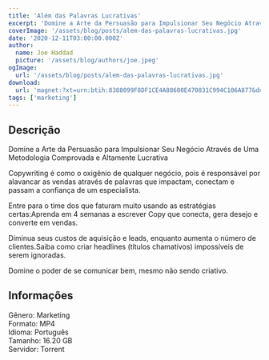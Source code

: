 ```yaml
---
title: 'Além das Palavras Lucrativas'
excerpt: 'Domine a Arte da Persuasão para Impulsionar Seu Negócio Através de Uma Metodologia Comprovada e Altamente LucrativaCopywriting é como o oxigênio de qualquer negócio, pois é responsável por alavancar as vendas através de palavras que impactam, conectam e passam a confiança de um espe'
coverImage: '/assets/blog/posts/alem-das-palavras-lucrativas.jpg'
date: '2020-12-11T03:00:00.000Z'
author:
  name: Joe Haddad
  picture: '/assets/blog/authors/joe.jpeg'
ogImage:
  url: '/assets/blog/posts/alem-das-palavras-lucrativas.jpg'
download:
  url: 'magnet:?xt=urn:btih:8388099F8DF1CE4A88600E470831C994C106A877&dn=APL%20-%20Roberta%20Santos&tr=udp%3a%2f%2ftracker.openbittorrent.com%3a1337%2fannounce&tr=udp%3a%2f%2ftracker.opentrackr.org%3a1337%2fannounce'
tags: ['marketing']
---
```

<h2>Descrição</h2>
<p></p><p>Domine a Arte da Persuasão para Impulsionar Seu Negócio Através de Uma Metodologia Comprovada e Altamente Lucrativa</p><p>Copywriting é como o oxigênio de qualquer negócio, pois é responsável por alavancar as vendas através de palavras que impactam, conectam e passam a confiança de um especialista.</p><p>Entre para o time dos que faturam muito usando as estratégias certas:Aprenda em 4 semanas a escrever Copy que conecta, gera desejo e converte em vendas.</p><p>Diminua seus custos de aquisição e leads, enquanto aumenta o número de clientes.Saiba como criar headlines (títulos chamativos) impossíveis de serem ignoradas.</p><p>Domine o poder de se comunicar bem, mesmo não sendo criativo.</p><h2>Informações</h2><p>Gênero: Marketing<br/>Formato: MP4<br/>Idioma: Português<br/>Tamanho: 16.20 GB<br/>Servidor: Torrent</p>